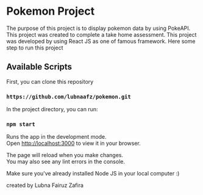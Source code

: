 # Pokemon Project

The purpose of this project is to display pokemon data by using PokeAPI. This project was created to complete a take home assessment. This project was developed by using React JS as one of famous framework. Here some step to run this project

## Available Scripts

First, you can clone this repository

### `https://github.com/lubnaafz/pokemon.git`

In the project directory, you can run:

### `npm start`

Runs the app in the development mode.\
Open [http://localhost:3000](http://localhost:3000) to view it in your browser.

The page will reload when you make changes.\
You may also see any lint errors in the console.

Make sure you've already installed Node JS in your local computer :)



created by Lubna Fairuz Zafira
